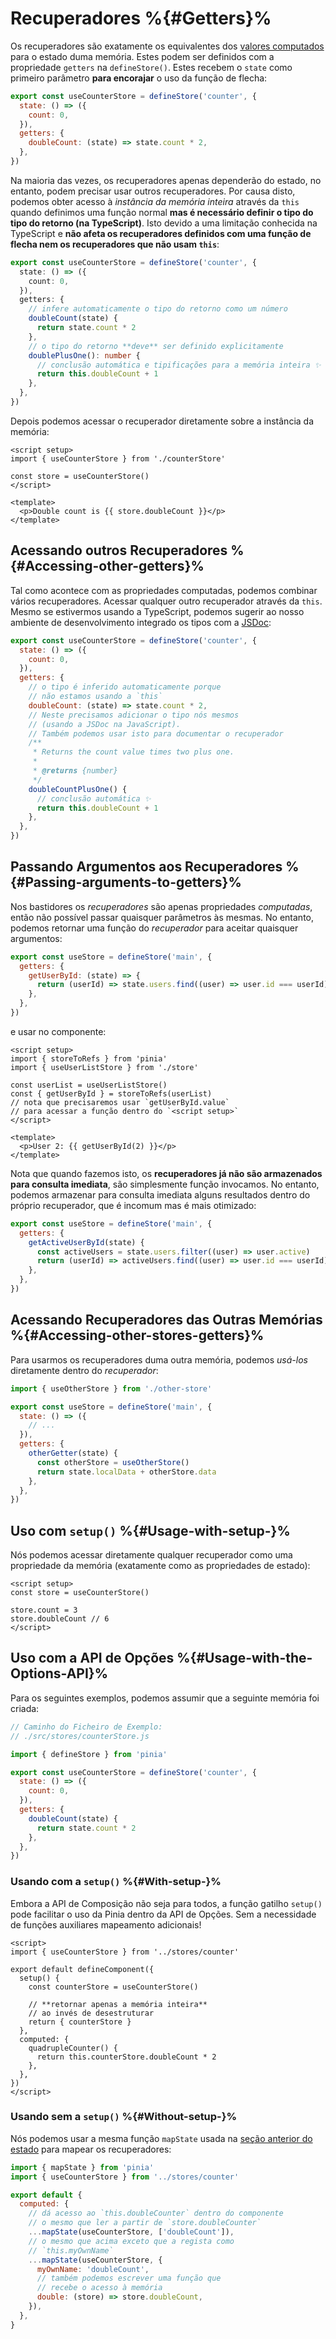 # Recuperadores %{#Getters}%

<VueSchoolLink
  href="https://vueschool.io/lessons/getters-in-pinia"
  title="Aprenda tudo sobre os recuperadores na Pinia"
/>

Os recuperadores são exatamente os equivalentes dos [valores computados](https://pt.vuejs.org/guide/essentials/computed) para o estado duma memória. Estes podem ser definidos com a propriedade `getters` na `defineStore()`. Estes recebem o `state` como primeiro parâmetro **para encorajar** o uso da função de flecha:

```js
export const useCounterStore = defineStore('counter', {
  state: () => ({
    count: 0,
  }),
  getters: {
    doubleCount: (state) => state.count * 2,
  },
})
```

Na maioria das vezes, os recuperadores apenas dependerão do estado, no entanto, podem precisar usar outros recuperadores. Por causa disto, podemos obter acesso à _instância da memória inteira_ através da `this` quando definimos uma função normal **mas é necessário definir o tipo do tipo do retorno (na TypeScript)**. Isto devido a uma limitação conhecida na TypeScript e **não afeta os recuperadores definidos com uma função de flecha nem os recuperadores que não usam `this`**:

```ts
export const useCounterStore = defineStore('counter', {
  state: () => ({
    count: 0,
  }),
  getters: {
    // infere automaticamente o tipo do retorno como um número
    doubleCount(state) {
      return state.count * 2
    },
    // o tipo do retorno **deve** ser definido explicitamente
    doublePlusOne(): number {
      // conclusão automática e tipificações para a memória inteira ✨
      return this.doubleCount + 1
    },
  },
})
```

Depois podemos acessar o recuperador diretamente sobre a instância da memória:

```vue
<script setup>
import { useCounterStore } from './counterStore'

const store = useCounterStore()
</script>

<template>
  <p>Double count is {{ store.doubleCount }}</p>
</template>
```

## Acessando outros Recuperadores %{#Accessing-other-getters}%

Tal como acontece com as propriedades computadas, podemos combinar vários recuperadores. Acessar qualquer outro recuperador através da `this`. Mesmo se estivermos usando a TypeScript, podemos sugerir ao nosso ambiente de desenvolvimento integrado os tipos com a [JSDoc](https://jsdoc.app/tags-returns.html):

```js
export const useCounterStore = defineStore('counter', {
  state: () => ({
    count: 0,
  }),
  getters: {
    // o tipo é inferido automaticamente porque
    // não estamos usando a `this`
    doubleCount: (state) => state.count * 2,
    // Neste precisamos adicionar o tipo nós mesmos
    // (usando a JSDoc na JavaScript).
    // Também podemos usar isto para documentar o recuperador
    /**
     * Returns the count value times two plus one.
     *
     * @returns {number}
     */
    doubleCountPlusOne() {
      // conclusão automática ✨
      return this.doubleCount + 1
    },
  },
})
```

## Passando Argumentos aos Recuperadores %{#Passing-arguments-to-getters}%

Nos bastidores os _recuperadores_ são apenas propriedades _computadas_, então não possível passar quaisquer parâmetros às mesmas. No entanto, podemos retornar uma função do _recuperador_ para aceitar quaisquer argumentos:

```js
export const useStore = defineStore('main', {
  getters: {
    getUserById: (state) => {
      return (userId) => state.users.find((user) => user.id === userId)
    },
  },
})
```

e usar no componente:

```vue
<script setup>
import { storeToRefs } from 'pinia'
import { useUserListStore } from './store'

const userList = useUserListStore()
const { getUserById } = storeToRefs(userList)
// nota que precisaremos usar `getUserById.value`
// para acessar a função dentro do `<script setup>`
</script>

<template>
  <p>User 2: {{ getUserById(2) }}</p>
</template>
```

Nota que quando fazemos isto, os **recuperadores já não são armazenados para consulta imediata**, são simplesmente função invocamos. No entanto, podemos armazenar para consulta imediata alguns resultados dentro do próprio recuperador, que é incomum mas é mais otimizado:

```js
export const useStore = defineStore('main', {
  getters: {
    getActiveUserById(state) {
      const activeUsers = state.users.filter((user) => user.active)
      return (userId) => activeUsers.find((user) => user.id === userId)
    },
  },
})
```

## Acessando Recuperadores das Outras Memórias %{#Accessing-other-stores-getters}%

Para usarmos os recuperadores duma outra memória, podemos _usá-los_ diretamente dentro do _recuperador_:

```js
import { useOtherStore } from './other-store'

export const useStore = defineStore('main', {
  state: () => ({
    // ...
  }),
  getters: {
    otherGetter(state) {
      const otherStore = useOtherStore()
      return state.localData + otherStore.data
    },
  },
})
```

## Uso com `setup()` %{#Usage-with-setup-}%

Nós podemos acessar diretamente qualquer recuperador como uma propriedade da memória (exatamente como as propriedades de estado):

```vue
<script setup>
const store = useCounterStore()

store.count = 3
store.doubleCount // 6
</script>
```

## Uso com a API de Opções %{#Usage-with-the-Options-API}%

<VueSchoolLink
  href="https://vueschool.io/lessons/access-pinia-getters-in-the-options-api"
  title="Acessar os Recuperadores da Pinia através da API de Opções"
/>

Para os seguintes exemplos, podemos assumir que a seguinte memória foi criada:

```js
// Caminho do Ficheiro de Exemplo:
// ./src/stores/counterStore.js

import { defineStore } from 'pinia'

export const useCounterStore = defineStore('counter', {
  state: () => ({
    count: 0,
  }),
  getters: {
    doubleCount(state) {
      return state.count * 2
    },
  },
})
```

### Usando com a `setup()` %{#With-setup-}%

Embora a API de Composição não seja para todos, a função gatilho `setup()` pode facilitar o uso da Pinia dentro da API de Opções. Sem a necessidade de funções auxiliares mapeamento adicionais!

```vue
<script>
import { useCounterStore } from '../stores/counter'

export default defineComponent({
  setup() {
    const counterStore = useCounterStore()

    // **retornar apenas a memória inteira**
    // ao invés de desestruturar
    return { counterStore }
  },
  computed: {
    quadrupleCounter() {
      return this.counterStore.doubleCount * 2
    },
  },
})
</script>
```

### Usando sem a `setup()` %{#Without-setup-}%

Nós podemos usar a mesma função `mapState` usada na [seção anterior do estado](./state#Usage-with-the-Options-API) para mapear os recuperadores:

```js
import { mapState } from 'pinia'
import { useCounterStore } from '../stores/counter'

export default {
  computed: {
    // dá acesso ao `this.doubleCounter` dentro do componente
    // o mesmo que ler a partir de `store.doubleCounter`
    ...mapState(useCounterStore, ['doubleCount']),
    // o mesmo que acima exceto que a regista como
    // `this.myOwnName`
    ...mapState(useCounterStore, {
      myOwnName: 'doubleCount',
      // também podemos escrever uma função que
      // recebe o acesso à memória
      double: (store) => store.doubleCount,
    }),
  },
}
```
